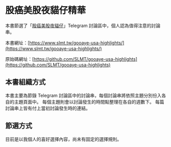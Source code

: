 # 股癌美股夜貓仔精華

本書節選了「[股癌美股夜貓仔](https://t.me/GooayeUSA)」Telegram 討論區中，個人認為值得注意的討論串。

本書網址：[https://www.slmt.tw/gooaye-usa-highlights/](https://www.slmt.tw/gooaye-usa-highlights/)

原始碼網址：[https://github.com/SLMT/gooaye-usa-highlights](https://github.com/SLMT/gooaye-usa-highlights)

## 本書組織方式

本書主要為節錄 Telegram 討論區中的討論串，每個討論串將依照主題分別份入各自的主題頁面中。 每個主題則會以討論發生的時間點整理在各自的週數下。 每篇討論串上皆有付上當初討論發生時的連結。

## 節選方式

目前是以我個人的喜好選擇內容，尚未有固定的選擇規則。
